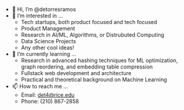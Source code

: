 - 👋 Hi, I’m @detorresramos
- 👀 I’m interested in ...
  - Tech startups, both product focused and tech focused
  - Product Management
  - Research in AI/ML, Algorithms, or Distrubuted Computing
  - Data Science Projects
  - Any other cool ideas!
- 🌱 I’m currently learning ...
  - Research in advanced hashing techniques for ML optimization, graph reordering, and embedding table compression
  - Fullstack web development and architecture
  - Practical and theoretical background on Machine Learning
- 📫 How to reach me ...
  - Email: det4@rice.edu
  - Phone: (210) 867-2858
